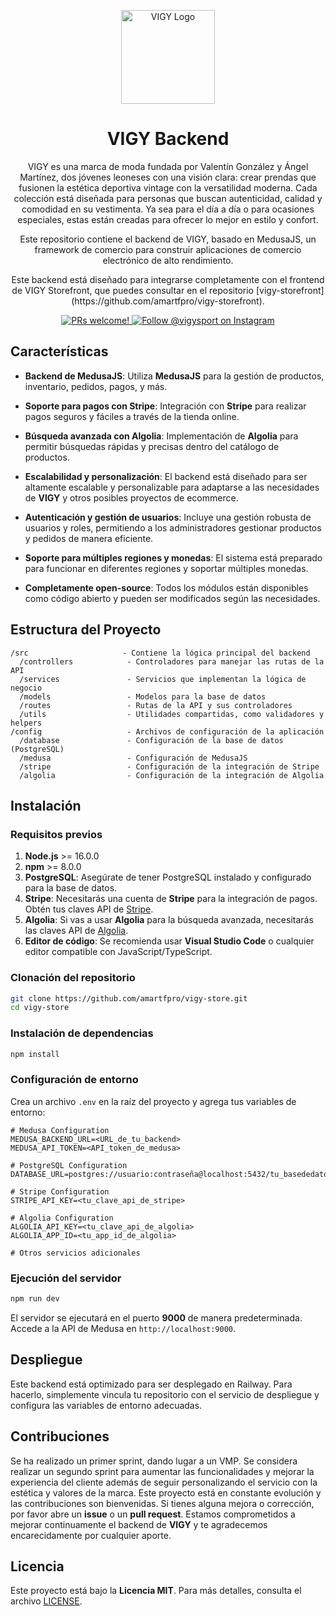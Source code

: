 
<p align="center">
  <a href="[https://www.vigy.com](https://vigy-store-production.up.railway.app]">
  <picture>
    <source media="(prefers-color-scheme: dark)" srcset="src/public/logo-dark.svg">
    <source media="(prefers-color-scheme: light)" srcset="src/public/logo-light.svg">
    <img alt="VIGY Logo" src="public/images/logo-light.svg" width="150">
    </picture>
  </a>
</p>

<h1 align="center">
  VIGY Backend
</h1>

<p align="center">
VIGY es una marca de moda fundada por Valentín González y Ángel Martínez, dos jóvenes leoneses con una visión clara: crear prendas que fusionen la estética deportiva vintage con la versatilidad moderna. Cada colección está diseñada para personas que buscan autenticidad, calidad y comodidad en su vestimenta. Ya sea para el día a día o para ocasiones especiales, estas están creadas para ofrecer lo mejor en estilo y confort.
</p>

<p align="center">
Este repositorio contiene el backend de VIGY, basado en MedusaJS, un framework de comercio para construir aplicaciones de comercio electrónico de alto rendimiento.
</p>

<p align="center">
Este backend está diseñado para integrarse completamente con el frontend de VIGY Storefront, que puedes consultar en el repositorio [vigy-storefront](https://github.com/amartfpro/vigy-storefront).
</p>

<p align="center">
  <a href="https://github.com/amartfpro/vigy-store">
    <img src="https://img.shields.io/badge/PRs-welcome-brightgreen.svg?style=flat" alt="PRs welcome!"/>
  </a>
  <a href="https://instagram.com/vigysport">
    <img src="https://img.shields.io/badge/Instagram-%40vigysport-4c7d7e.svg" alt="Follow @vigysport on Instagram" />
  </a>
</p>

## Características

- **Backend de MedusaJS**: Utiliza **MedusaJS** para la gestión de productos, inventario, pedidos, pagos, y más.
  
- **Soporte para pagos con Stripe**: Integración con **Stripe** para realizar pagos seguros y fáciles a través de la tienda online.

- **Búsqueda avanzada con Algolia**: Implementación de **Algolia** para permitir búsquedas rápidas y precisas dentro del catálogo de productos.

- **Escalabilidad y personalización**: El backend está diseñado para ser altamente escalable y personalizable para adaptarse a las necesidades de **VIGY** y otros posibles proyectos de ecommerce.

- **Autenticación y gestión de usuarios**: Incluye una gestión robusta de usuarios y roles, permitiendo a los administradores gestionar productos y pedidos de manera eficiente.

- **Soporte para múltiples regiones y monedas**: El sistema está preparado para funcionar en diferentes regiones y soportar múltiples monedas.

- **Completamente open-source**: Todos los módulos están disponibles como código abierto y pueden ser modificados según las necesidades.

## Estructura del Proyecto

```
/src                     - Contiene la lógica principal del backend
  /controllers            - Controladores para manejar las rutas de la API
  /services               - Servicios que implementan la lógica de negocio
  /models                 - Modelos para la base de datos
  /routes                 - Rutas de la API y sus controladores
  /utils                  - Utilidades compartidas, como validadores y helpers
/config                   - Archivos de configuración de la aplicación
  /database               - Configuración de la base de datos (PostgreSQL)
  /medusa                 - Configuración de MedusaJS
  /stripe                 - Configuración de la integración de Stripe
  /algolia                - Configuración de la integración de Algolia
```

## Instalación

### Requisitos previos

1. **Node.js** >= 16.0.0
2. **npm** >= 8.0.0
3. **PostgreSQL**: Asegúrate de tener PostgreSQL instalado y configurado para la base de datos.
4. **Stripe**: Necesitarás una cuenta de **Stripe** para la integración de pagos. Obtén tus claves API de [Stripe](https://stripe.com).
5. **Algolia**: Si vas a usar **Algolia** para la búsqueda avanzada, necesitarás las claves API de [Algolia](https://www.algolia.com/).
6. **Editor de código**: Se recomienda usar **Visual Studio Code** o cualquier editor compatible con JavaScript/TypeScript.

### Clonación del repositorio

```bash
git clone https://github.com/amartfpro/vigy-store.git
cd vigy-store
```

### Instalación de dependencias

```bash
npm install
```

### Configuración de entorno

Crea un archivo `.env` en la raíz del proyecto y agrega tus variables de entorno:

```env
# Medusa Configuration
MEDUSA_BACKEND_URL=<URL_de_tu_backend>
MEDUSA_API_TOKEN=<API_token_de_medusa>

# PostgreSQL Configuration
DATABASE_URL=postgres://usuario:contraseña@localhost:5432/tu_basededatos

# Stripe Configuration
STRIPE_API_KEY=<tu_clave_api_de_stripe>

# Algolia Configuration
ALGOLIA_API_KEY=<tu_clave_api_de_algolia>
ALGOLIA_APP_ID=<tu_app_id_de_algolia>

# Otros servicios adicionales
```

### Ejecución del servidor

```bash
npm run dev
```

El servidor se ejecutará en el puerto **9000** de manera predeterminada. Accede a la API de Medusa en `http://localhost:9000`.

## Despliegue

Este backend está optimizado para ser desplegado en Railway. Para hacerlo, simplemente vincula tu repositorio con el servicio de despliegue y configura las variables de entorno adecuadas.

## Contribuciones

Se ha realizado un primer sprint, dando lugar a un VMP. Se considera realizar un segundo sprint para aumentar las funcionalidades
y mejorar la experiencia del cliente además de seguir personalizando el servicio con la estética y valores de la marca.
Este proyecto está en constante evolución y las contribuciones son bienvenidas. Si tienes alguna mejora o corrección, por favor abre un **issue** o un **pull request**. Estamos comprometidos a mejorar continuamente el backend de **VIGY** y te agradecemos encarecidamente por cualquier aporte.

## Licencia

Este proyecto está bajo la **Licencia MIT**. Para más detalles, consulta el archivo [LICENSE](./LICENSE).
